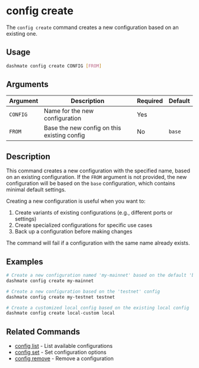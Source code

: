 # config create

The `config create` command creates a new configuration based on an existing one.

## Usage

```bash
dashmate config create CONFIG [FROM]
```

## Arguments

| Argument | Description | Required | Default |
|----------|-------------|----------|---------|
| `CONFIG` | Name for the new configuration | Yes | |
| `FROM` | Base the new config on this existing config | No | `base` |

## Description

This command creates a new configuration with the specified name, based on an existing configuration.
If the `FROM` argument is not provided, the new configuration will be based on the `base` configuration, which contains minimal default settings.

Creating a new configuration is useful when you want to:

1. Create variants of existing configurations (e.g., different ports or settings)
2. Create specialized configurations for specific use cases
3. Back up a configuration before making changes

The command will fail if a configuration with the same name already exists.

## Examples

```bash
# Create a new configuration named 'my-mainnet' based on the default 'base' config
dashmate config create my-mainnet

# Create a new configuration based on the 'testnet' config
dashmate config create my-testnet testnet

# Create a customized local config based on the existing local config
dashmate config create local-custom local
```

## Related Commands

- [config list](./list.md) - List available configurations
- [config set](./set.md) - Set configuration options
- [config remove](./remove.md) - Remove a configuration
